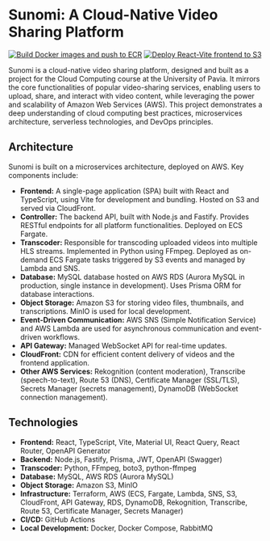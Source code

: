 # Sunomi: A Cloud-Native Video Sharing Platform

[![Build Docker images and push to ECR](https://github.com/ferraridavide/cloud/actions/workflows/build_to_ecr.yml/badge.svg)](https://github.com/ferraridavide/cloud/actions/workflows/build_to_ecr.yml)
[![Deploy React-Vite frontend to S3](https://github.com/ferraridavide/cloud/actions/workflows/build_to_s3.yml/badge.svg)](https://github.com/ferraridavide/cloud/actions/workflows/build_to_s3.yml)


Sunomi is a cloud-native video sharing platform, designed and built as a project for the Cloud Computing course at the University of Pavia.  It mirrors the core functionalities of popular video-sharing services, enabling users to upload, share, and interact with video content, while leveraging the power and scalability of Amazon Web Services (AWS).  This project demonstrates a deep understanding of cloud computing best practices, microservices architecture, serverless technologies, and DevOps principles.

## Architecture

Sunomi is built on a microservices architecture, deployed on AWS. Key components include:

*   **Frontend:** A single-page application (SPA) built with React and TypeScript, using Vite for development and bundling.  Hosted on S3 and served via CloudFront.
*   **Controller:**  The backend API, built with Node.js and Fastify.  Provides RESTful endpoints for all platform functionalities.  Deployed on ECS Fargate.
*   **Transcoder:**  Responsible for transcoding uploaded videos into multiple HLS streams.  Implemented in Python using FFmpeg.  Deployed as on-demand ECS Fargate tasks triggered by S3 events and managed by Lambda and SNS.
*   **Database:**  MySQL database hosted on AWS RDS (Aurora MySQL in production, single instance in development).  Uses Prisma ORM for database interactions.
*   **Object Storage:**  Amazon S3 for storing video files, thumbnails, and transcriptions.  MinIO is used for local development.
*   **Event-Driven Communication:**  AWS SNS (Simple Notification Service) and AWS Lambda are used for asynchronous communication and event-driven workflows.
*   **API Gateway:**  Managed WebSocket API for real-time updates.
*   **CloudFront:**  CDN for efficient content delivery of videos and the frontend application.
*   **Other AWS Services:**  Rekognition (content moderation), Transcribe (speech-to-text), Route 53 (DNS), Certificate Manager (SSL/TLS), Secrets Manager (secrets management), DynamoDB (WebSocket connection management).

## Technologies

*   **Frontend:** React, TypeScript, Vite, Material UI, React Query, React Router, OpenAPI Generator
*   **Backend:** Node.js, Fastify, Prisma, JWT, OpenAPI (Swagger)
*   **Transcoder:** Python, FFmpeg, boto3, python-ffmpeg
*   **Database:** MySQL, AWS RDS (Aurora MySQL)
*   **Object Storage:** Amazon S3, MinIO
*   **Infrastructure:** Terraform, AWS (ECS, Fargate, Lambda, SNS, S3, CloudFront, API Gateway, RDS, DynamoDB, Rekognition, Transcribe, Route 53, Certificate Manager, Secrets Manager)
*   **CI/CD:** GitHub Actions
*   **Local Development:** Docker, Docker Compose, RabbitMQ
